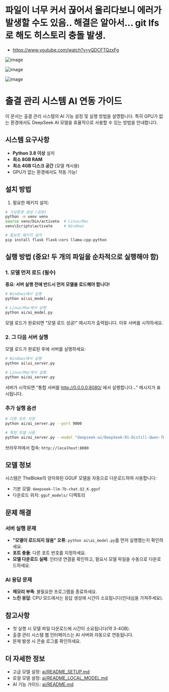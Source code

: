 # 파일이 너무 커서 끊어서 올리다보니 에러가 발생할 수도 있음.. 해결은 알아서... git lfs로 해도 히스토리 충돌 발생.

- https://www.youtube.com/watch?v=yQDCFTQzxFg
  
![image](https://github.com/user-attachments/assets/5470b5de-4018-4b0b-8757-69df8284596f)

![image](https://github.com/user-attachments/assets/e3208b5f-ddab-4d70-a731-a89bef02ebbf)

![image](https://github.com/user-attachments/assets/a35f6dfd-77e7-4f0b-b856-a2fc40eea1b2)



# 출결 관리 시스템 AI 연동 가이드

이 문서는 출결 관리 시스템의 AI 기능 설정 및 실행 방법을 설명합니다. 특히 GPU가 없는 환경에서도 DeepSeek AI 모델을 효율적으로 사용할 수 있는 방법을 안내합니다.

## 시스템 요구사항

- **Python 3.8 이상** 설치
- **최소 8GB RAM**
- **최소 4GB 디스크 공간** (모델 캐시용)
- GPU가 없는 환경에서도 작동 가능!

## 설치 방법

1. 필요한 패키지 설치:

```bash
# 가상환경 생성 (권장)
python -m venv venv
source venv/bin/activate  # Linux/Mac
venv\Scripts\activate     # Windows

# 필요한 패키지 설치
pip install flask flask-cors llama-cpp-python
```

## 실행 방법 (중요! 두 개의 파일을 순차적으로 실행해야 함)

### 1. 모델 먼저 로드 (필수)

**중요: 서버 실행 전에 반드시 먼저 모델을 로드해야 합니다!**

```bash
# Windows에서 실행
python ai\ai_model.py

# Linux/Mac에서 실행
python ai/ai_model.py
```

모델 로드가 완료되면 "모델 로드 성공!" 메시지가 출력됩니다. 이후 서버를 시작하세요.

### 2. 그 다음 서버 실행

모델 로드가 완료된 후에 서버를 실행하세요:

```bash
# Windows에서 실행
python ai\ai_server.py

# Linux/Mac에서 실행
python ai/ai_server.py
```

서버가 시작되면 "통합 서버를 http://0.0.0.0:8080/ 에서 실행합니다..." 메시지가 표시됩니다.

### 추가 실행 옵션

```bash
# 다른 포트 지정
python ai/ai_server.py --port 9000

# 특정 모델 사용
python ai/ai_server.py --model "deepseek-ai/DeepSeek-R1-Distill-Qwen-7B"
```

브라우저에서 접속: `http://localhost:8080`

## 모델 정보

시스템은 TheBloke의 양자화된 GGUF 모델을 자동으로 다운로드하여 사용합니다:
- 기본 모델: `deepseek-llm-7b-chat.Q2_K.gguf`
- 다운로드 위치: `gguf_models/` 디렉토리

## 문제 해결

### 서버 실행 문제
- **"모델이 로드되지 않음" 오류**: `python ai\ai_model.py`를 먼저 실행했는지 확인하세요.
- **포트 충돌**: 다른 포트 번호를 지정하세요.
- **모델 다운로드 실패**: 인터넷 연결을 확인하고, 필요시 모델 파일을 수동으로 다운로드하세요.

### AI 응답 문제
- **메모리 부족**: 불필요한 프로그램을 종료하세요.
- **느린 응답**: CPU 모드에서는 응답 생성에 시간이 소요됩니다(인내심을 가져주세요).

## 참고사항

- 첫 실행 시 모델 파일 다운로드에 시간이 소요됩니다(약 3-4GB).
- 출결 관리 시스템 웹 인터페이스는 AI 서버와 자동으로 연동됩니다.
- 문제 발생 시 콘솔 로그를 확인하세요.

## 더 자세한 정보

- 고급 모델 설정: [ai/README_SETUP.md](ai/README_SETUP.md)
- 로컬 모델 설정: [ai/README_LOCAL_MODEL.md](ai/README_LOCAL_MODEL.md)
- AI 기능 가이드: [ai/README.md](ai/README.md) 
